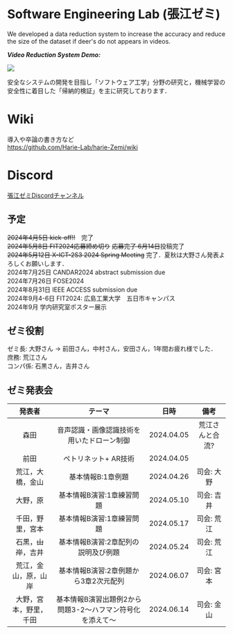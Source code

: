 # Software Engineering Lab (張江ゼミ)

We developed a data reduction system to increase the accuracy and reduce the size of the dataset if deer's do not appears in videos.

***Video Reduction System Demo:***

![](https://github.com/jharie/harie-Zemi/blob/main/git.gif)

安全なシステムの開発を目指し「ソフトウェア工学」分野の研究と，機械学習の安全性に着目した「帰納的検証」を主に研究しております．

# Wiki
導入や卒論の書き方など  
https://github.com/Harie-Lab/harie-Zemi/wiki

# Discord  

[張江ゼミDiscordチャンネル](https://discord.com/channels/1085117426930286723/1085117427433615362)

## 予定

~~2024年4月5日 kick-off!!~~　完了  
~~2024年5月8日 FIT2024応募締め切り~~ ~~応募完了  6月14日~~投稿完了  
~~2024年5月12日 X-ICT-2S3 2024 Spring Meeting~~ 完了．夏秋は大野さん発表よろしくお願いします．  
2024年7月25日 CANDAR2024 abstract submission due  
2024年7月26日 FOSE2024  
2024年8月31日 IEEE ACCESS submission due  
2024年9月4-6日 FIT2024: 広島工業大学　五日市キャンパス  
2024年9月 学内研究室ポスター展示   

## ゼミ役割  
ゼミ長: 大野さん -> 前田さん，中村さん，安田さん，1年間お疲れ様でした．  
庶務: 荒江さん  
コンパ係: 石黒さん，吉井さん 


## ゼミ発表会  
| 発表者 | テーマ |日時 | 備考 |
|  :---:| :---: |  :---: |  :---: |
| 森田| 音声認識・画像認識技術を用いたドローン制御 |2024.04.05 | 荒江さんと合流? |
| 前田| ペトリネット+ AR技術 |2024.04.05 | |
|荒江，大橋，金山|基本情報B:1章例題|2024.04.26|司会: 大野|
|大野，原|基本情報B演習:1章練習問題|2024.05.10|司会: 吉井|
|千田，野里，宮本|基本情報B演習:1章練習問題|2024.05.17|司会: 荒江|
|石黒，~~山岸~~，吉井|基本情報B演習:2章配列の説明及び例題|2024.05.24|司会: 荒江|
|荒江，金山，原，山岸|基本情報B演習:2章例題から3章2次元配列|2024.06.07|司会: 宮本|
|大野，宮本，野里，千田|基本情報B演習出題例2から問題3-2～ハフマン符号化を添えて～|2024.06.14|司会: 金山|
